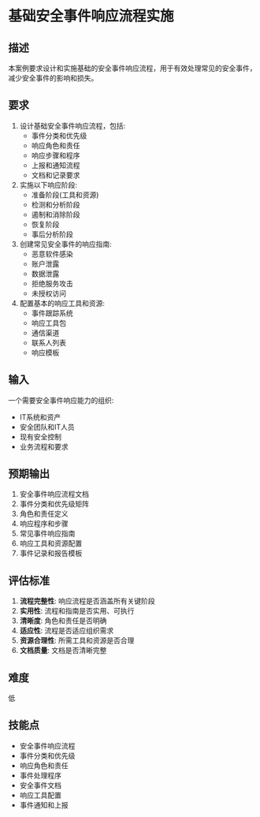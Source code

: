 # 基础安全事件响应流程实施

## 描述

本案例要求设计和实施基础的安全事件响应流程，用于有效处理常见的安全事件，减少安全事件的影响和损失。

## 要求

1. 设计基础安全事件响应流程，包括:
   - 事件分类和优先级
   - 响应角色和责任
   - 响应步骤和程序
   - 上报和通知流程
   - 文档和记录要求
2. 实施以下响应阶段:
   - 准备阶段(工具和资源)
   - 检测和分析阶段
   - 遏制和消除阶段
   - 恢复阶段
   - 事后分析阶段
3. 创建常见安全事件的响应指南:
   - 恶意软件感染
   - 账户泄露
   - 数据泄露
   - 拒绝服务攻击
   - 未授权访问
4. 配置基本的响应工具和资源:
   - 事件跟踪系统
   - 响应工具包
   - 通信渠道
   - 联系人列表
   - 响应模板

## 输入

一个需要安全事件响应能力的组织:
- IT系统和资产
- 安全团队和IT人员
- 现有安全控制
- 业务流程和要求

## 预期输出

1. 安全事件响应流程文档
2. 事件分类和优先级矩阵
3. 角色和责任定义
4. 响应程序和步骤
5. 常见事件响应指南
6. 响应工具和资源配置
7. 事件记录和报告模板

## 评估标准

1. **流程完整性**: 响应流程是否涵盖所有关键阶段
2. **实用性**: 流程和指南是否实用、可执行
3. **清晰度**: 角色和责任是否明确
4. **适应性**: 流程是否适应组织需求
5. **资源合理性**: 所需工具和资源是否合理
6. **文档质量**: 文档是否清晰完整

## 难度

低

## 技能点

- 安全事件响应流程
- 事件分类和优先级
- 响应角色和责任
- 事件处理程序
- 安全事件文档
- 响应工具配置
- 事件通知和上报